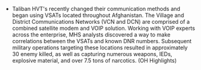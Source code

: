 - Taliban HVT's recently changed their communication methods and began using VSATs located throughout Afghanistan. The Village and District Communications Networks (VCN and DCN) are comprised of a combined satellite modem and VOIP solution. Working with VOIP experts across the enterprise, MHS analysts discovered a way to make correlations between the VSATs and known DNR numbers. Subsequent military operations targeting these locations resulted in approximately 30 enemy killed, as well as capturing numerous weapons, IEDs, explosive material, and over 7.5 tons of narcotics. (OH Highlights)
